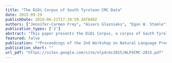 ```yaml
---
title: "The DiDi Corpus of South Tyrolean CMC Data"
date: 2015-09-29
publishDate: 2019-06-21T17:39:59.207849Z
authors: ["Jennifer-Carmen Frey", "Aivars Glaznieks", "Egon W. Stemle"]
publication_types: ['2']
abstract: "This paper presents the DiDi Corpus, a corpus of South Tyrolean Data of Computer-mediated Communication (CMC). The corpus comprises around 650,000 tokens from Facebook wall posts, comments on wall posts and private messages, as well as socio-demographic data of participants. All data was automatically annotated with language information (de, it, en and others), and manually normalised and anonymised. Furthermore, semi-automatic token level annotations include part-of-speech and CMC phenomena (e.g. emoticons, emojis, and iteration of graphemes and punctuation). The anonymised corpus without the private messages is freely available for researchers; the complete and anonymised corpus is available after signing a non- disclosure agreement."
featured: false
publication: "*Proceedings of the 2nd Workshop on Natural Language Processing for Computer-Mediated Communication / Social Media at GSCL2015 (NLP4CMC2015)*"
publication_short: ""
url_pdf: "https://sites.google.com/site/nlp4cmc2015/NLP4CMC-2015.pdf"
---
```


